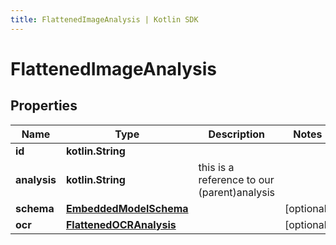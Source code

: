 ```yaml
---
title: FlattenedImageAnalysis | Kotlin SDK
---
```




# FlattenedImageAnalysis

## Properties
Name | Type | Description | Notes
------------ | ------------- | ------------- | -------------
**id** | **kotlin.String** |  | 
**analysis** | **kotlin.String** | this is a reference to our (parent)analysis | 
**schema** | [**EmbeddedModelSchema**](EmbeddedModelSchema) |  |  [optional]
**ocr** | [**FlattenedOCRAnalysis**](FlattenedOCRAnalysis) |  |  [optional]





